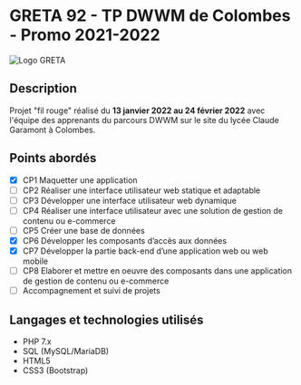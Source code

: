 # GRETA 92 - TP DWWM de Colombes - Promo 2021-2022

![Logo GRETA](https://ressources.regionsjob.com//mfx/img/centres/12122018_1052551119877889.jpg)

## Description
Projet "fil rouge" réalisé du **13 janvier 2022 au 24 février 2022** avec l'équipe des apprenants du parcours DWWM sur le site du lycée Claude Garamont à Colombes.

## Points abordés
- [x] CP1 Maquetter une application 
- [ ] CP2 Réaliser une interface utilisateur web statique et adaptable 
- [ ] CP3 Développer une interface utilisateur web dynamique 
- [ ] CP4 Réaliser une interface utilisateur avec une solution de gestion de contenu ou e-commerce
- [ ] CP5 Créer une base de données 
- [x] CP6 Développer les composants d’accès aux données 
- [x] CP7 Développer la partie back-end d’une application web ou web mobile 
- [ ] CP8 Elaborer et mettre en oeuvre des composants dans une application de gestion de contenu ou e-commerce
- [ ] Accompagnement et suivi de projets

## Langages et technologies utilisés
+ PHP 7.x
+ SQL (MySQL/MariaDB)
+ HTML5
+ CSS3 (Bootstrap)
